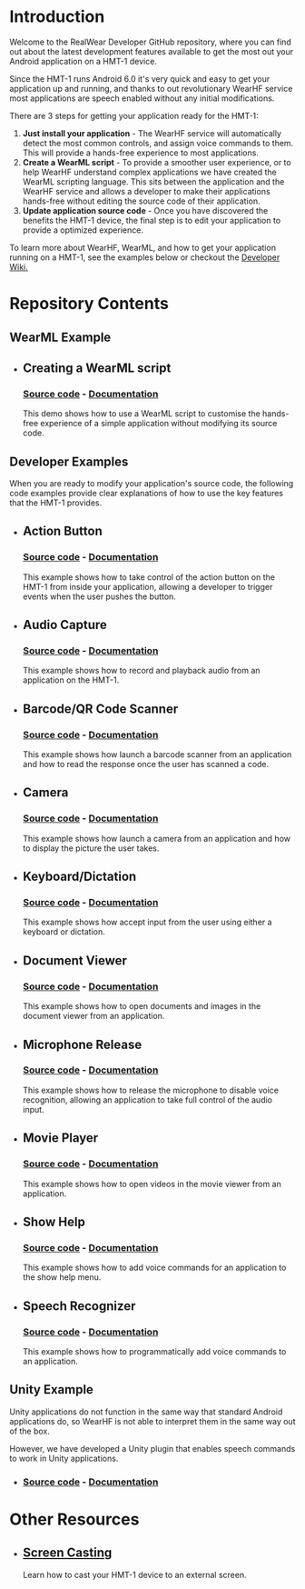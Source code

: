 # Introduction

Welcome to the RealWear Developer GitHub repository, where you can find out about the latest development features available to get the most out your Android application on a HMT-1 device.

Since the HMT-1 runs Android 6.0 it's very quick and easy to get your application up and running, and thanks to out revolutionary WearHF service most applications are speech enabled without any initial modifications. 

There are 3 steps for getting your application ready for the HMT-1:

1. **Just install your application** - The WearHF service will automatically detect the most common controls, and assign voice commands to them. This will provide a hands-free experience to most applications.
1. **Create a WearML script** - To provide a smoother user experience, or to help WearHF understand complex applications we have created the WearML scripting language. This sits between the application and the WearHF service and allows a developer to make their applications hands-free without editing the source code of their application. 
1. **Update application source code** - Once you have discovered the benefits the HMT-1 device, the final step is to edit your application to provide a optimized experience.

To learn more about WearHF, WearML, and how to get your application running on a HMT-1, see the examples below or checkout the [Developer Wiki.](https://github.com/realwear/Developer-Examples/wiki)

# Repository Contents

  ## WearML Example
  - ## Creating a WearML script
    ### [Source code](https://github.com/realwear/Developer-Examples/tree/master/WearML-Example/WearML-Example-Application) - [Documentation](https://github.com/realwear/Developer-Examples/wiki/WearML-Example) 
    This demo shows how to use a WearML script to customise the hands-free experience of a simple application without modifying its source code.

  ## Developer Examples

  When you are ready to modify your application's source code, the following code examples provide clear explanations of how to use the key features that the HMT-1 provides.

  - ## Action Button
    ### [Source code](https://github.com/realwear/Developer-Examples/blob/master/Developer-Examples/hmt1developerexamples/src/main/java/com/realwear/hmt1developerexamples/ActionButtonActivity.java) - [Documentation](https://github.com/realwear/Developer-Examples/wiki/Action-Button)    
    This example shows how to take control of the action button on the HMT-1 from inside your application, allowing a developer to trigger events when the user pushes the button.
  - ## Audio Capture
    ### [Source code](https://github.com/realwear/Developer-Examples/blob/master/Developer-Examples/hmt1developerexamples/src/main/java/com/realwear/hmt1developerexamples/AudioCaptureActivity.java) - [Documentation](https://github.com/realwear/Developer-Examples/wiki/Audio-Capture)
    This example shows how to record and playback audio from an application on the HMT-1.
  - ## Barcode/QR Code Scanner
    ### [Source code](https://github.com/realwear/Developer-Examples/blob/master/Developer-Examples/hmt1developerexamples/src/main/java/com/realwear/hmt1developerexamples/BarcodeActivity.java) - [Documentation](https://github.com/realwear/Developer-Examples/wiki/Barcode-API)    
    This example shows how launch a barcode scanner from an application and how to read the response once the user has scanned a code.
  - ## Camera
     ### [Source code](https://github.com/realwear/Developer-Examples/blob/master/Developer-Examples/hmt1developerexamples/src/main/java/com/realwear/hmt1developerexamples/CameraActivity.java) - [Documentation](https://github.com/realwear/Developer-Examples/wiki/Camera-API)
    This example shows how launch a camera from an application and how to display the picture the user takes.
  - ## Keyboard/Dictation
    ### [Source code](https://github.com/realwear/Developer-Examples/blob/master/Developer-Examples/hmt1developerexamples/src/main/java/com/realwear/hmt1developerexamples/DictationActivity.java) - [Documentation](https://github.com/realwear/Developer-Examples/wiki/Keyboard-Dictation-Input)
    This example shows how accept input from the user using either a keyboard or dictation.
  - ## Document Viewer
    ### [Source code](https://github.com/realwear/Developer-Examples/blob/master/Developer-Examples/hmt1developerexamples/src/main/java/com/realwear/hmt1developerexamples/DocumentActivity.java) - [Documentation](https://github.com/realwear/Developer-Examples/wiki/Document-Viewer-API)
    This example shows how to open documents and images in the document viewer from an application.
  - ## Microphone Release
    ### [Source code](https://github.com/realwear/Developer-Examples/blob/master/Developer-Examples/hmt1developerexamples/src/main/java/com/realwear/hmt1developerexamples/MicrophoneReleaseActivity.java) - [Documentation](https://github.com/realwear/Developer-Examples/wiki/Microphone-Release)
    This example shows how to release the microphone to disable voice recognition, allowing an application to take full control of the audio input.
  - ## Movie Player
    ### [Source code](https://github.com/realwear/Developer-Examples/blob/master/Developer-Examples/hmt1developerexamples/src/main/java/com/realwear/hmt1developerexamples/MovieActivity.java) - [Documentation](https://github.com/realwear/Developer-Examples/wiki/Movie-Player-API)
    This example shows how to open videos in the movie viewer from an application.
  - ## Show Help
    ### [Source code](https://github.com/realwear/Developer-Examples/blob/master/Developer-Examples/hmt1developerexamples/src/main/java/com/realwear/hmt1developerexamples/ShowHelpActivity.java) - [Documentation](https://github.com/realwear/Developer-Examples/wiki/Show-Help)
    This example shows how to add voice commands for an application to the show help menu.
  - ## Speech Recognizer
    ### [Source code](https://github.com/realwear/Developer-Examples/blob/master/Developer-Examples/hmt1developerexamples/src/main/java/com/realwear/hmt1developerexamples/SpeechRecognizerActivity.java) - [Documentation](https://github.com/realwear/Developer-Examples/wiki/Speech-Recognizer)
    This example shows how to programmatically add voice commands to an application. 

  ## Unity Example

  Unity applications do not function in the same way that standard Android applications do, so WearHF is not able to interpret them in the same way out of the box. 

  However, we have developed a Unity plugin that enables speech commands to work in Unity applications.

  - ### [Source code](https://github.com/realwear/Developer-Examples/tree/master/Unity-Example) - [Documentation](https://realwear.github.io/Unity-Plugin/Home)

# Other Resources

  - ## [Screen Casting](https://github.com/realwear/Developer-Examples/wiki/Screen-Casting)
    Learn how to cast your HMT-1 device to an external screen.

